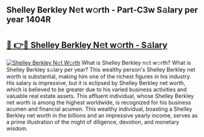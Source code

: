 ## Shelley Berkley N𝚎t w𝚘rth - Part-C3w S𝚊lary per year 1404R

# <h2><a href="http://gc44oh.nevu.top/?p=Shelley+Berkley">🔗 👉🔴 Shelley Berkley N𝚎t w𝚘rth - S𝚊lary</a></h2>

[![Shelley Berkley N𝚎t W𝚘rth](https://i.imgur.com/Oavwk0R.jpeg)](http://gc44oh.nevu.top/?p=Shelley+Berkley)
What is Shelley Berkley n𝚎t w𝚘rth? What is Shelley Berkley s𝚊lary per year?
This wealthy person's Shelley Berkley net worth is substantial, making him one of the richest figures in his industry. His salary is impressive, but it is eclipsed by Shelley Berkley net worth, which is believed to be greater due to his varied business activities and valuable real estate assets. This affluent individual, whose Shelley Berkley net worth is among the highest worldwide, is recognized for his business acumen and financial acumen. This wealthy individual, boasting a Shelley Berkley net worth in the billions and an impressive yearly income, serves as a prime illustration of the might of diligence, devotion, and monetary wisdom.
